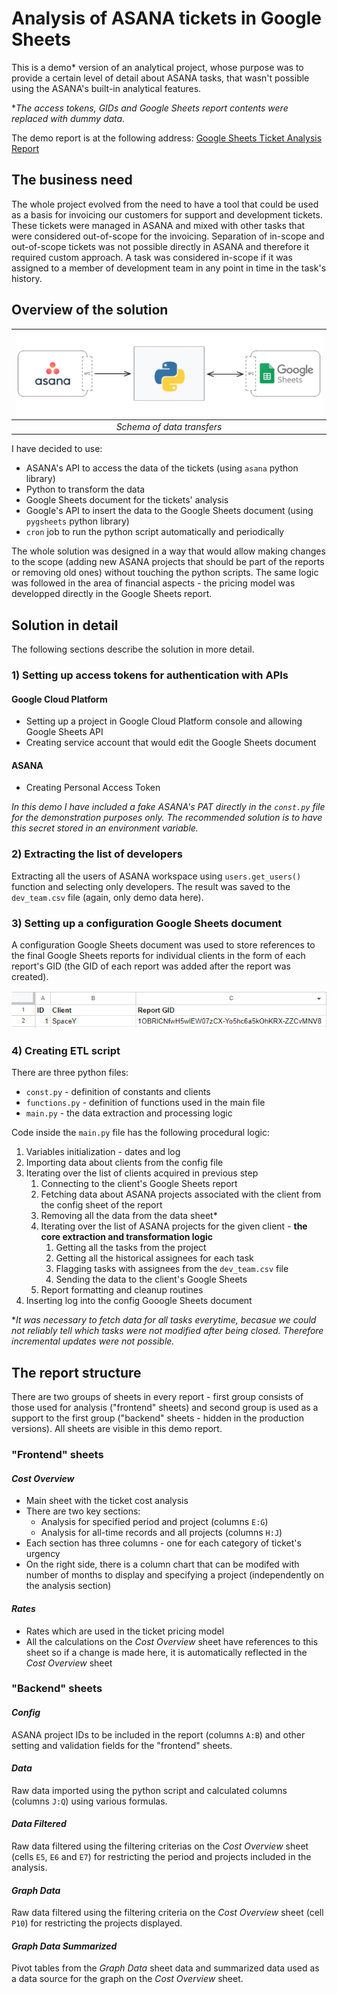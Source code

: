 # Analysis of ASANA tickets in Google Sheets
This is a demo* version of an analytical project, whose purpose was to provide a certain level of detail about ASANA tasks, that wasn't possible using the ASANA's built-in analytical features.
  
**The access tokens, GIDs and Google Sheets report contents were replaced with dummy data.*

The demo report is at the following address: [Google Sheets Ticket Analysis Report](https://docs.google.com/spreadsheets/d/1OBRlCNfwH5wlEW07zCX-Yo5hc6a5kOhKRX-ZZCvMNV8/edit?usp=sharing)

## The business need
The whole project evolved from the need to have a tool that could be used as a basis for invoicing our customers for support and development tickets. These tickets were managed in ASANA and mixed with other tasks that were considered out-of-scope for the invoicing. Separation of in-scope and out-of-scope tickets was not possible directly in ASANA and therefore it required custom approach. A task was considered in-scope if it was assigned to a member of development team in any point in time in the task's history.

## Overview of the solution

| ![Schema of data transfers](/assets/tech_schema.png "Schema of data transfers") |
|:--:|
| *Schema of data transfers* |

I have decided to use:
* ASANA's API to access the data of the tickets (using `asana` python library)
* Python to transform the data
* Google Sheets document for the tickets' analysis
* Google's API to insert the data to the Google Sheets document (using `pygsheets` python library)
* `cron` job to run the python script automatically and periodically

The whole solution was designed in a way that would allow making changes to the scope (adding new ASANA projects that should be part of the reports or removing old ones) without touching the python scripts. The same logic was followed in the area of financial aspects - the pricing model was developped directly in the Google Sheets report.

## Solution in detail
The following sections describe the solution in more detail.

### 1) Setting up access tokens for authentication with APIs
#### Google Cloud Platform
* Setting up a project in Google Cloud Platform console and allowing Google Sheets API
* Creating service account that would edit the Google Sheets document

#### ASANA
* Creating Personal Access Token

*In this demo I have included a fake ASANA's PAT directly in the `const.py` file for the demonstration purposes only. The recommended solution is to have this secret stored in an environment variable.*

### 2) Extracting the list of developers
Extracting all the users of ASANA workspace using `users.get_users()` function and selecting only developers. The result was saved to the `dev_team.csv` file (again, only demo data here).

### 3) Setting up a configuration Google Sheets document
A configuration Google Sheets document was used to store references to the final Google Sheets reports for individual clients in the form of each report's GID (the GID of each report was added after the report was created).

![The columns of the config Google Sheets document](/assets/config_clients_page.png "Config Google Sheets' columns")

### 4) Creating ETL script
There are three python files:
* `const.py` - definition of constants and clients
* `functions.py` - definition of functions used in the main file
* `main.py` - the data extraction and processing logic

Code inside the `main.py` file has the following procedural logic:
1. Variables initialization - dates and log
2. Importing data about clients from the config file
3. Iterating over the list of clients acquired in previous step
    1. Connecting to the client's Google Sheets report
    2. Fetching data about ASANA projects associated with the client from the config sheet of the report
    3. Removing all the data from the data sheet*
    4. Iterating over the list of ASANA projects for the given client - **the core extraction and transformation logic**
        1. Getting all the tasks from the project
        2. Getting all the historical assignees for each task
        3. Flagging tasks with assignees from the `dev_team.csv` file
        4. Sending the data to the client's Google Sheets
    5. Report formatting and cleanup routines
4. Inserting log into the config Gooogle Sheets document

**It was necessary to fetch data for all tasks everytime, becasue we could not reliably tell which tasks were not modified after being closed. Therefore incremental updates were not possible.*

## The report structure
There are two groups of sheets in every report - first group consists of those used for analysis ("frontend" sheets) and second group is used as a support to the first group ("backend" sheets - hidden in the production versions). All sheets are visible in this demo report.
### "Frontend" sheets
#### *Cost Overview*
* Main sheet with the ticket cost analysis
* There are two key sections:
    * Analysis for specified period and project (columns `E:G`)
    * Analysis for all-time records and all projects (columns `H:J`)
* Each section has three columns - one for each category of ticket's urgency
* On the right side, there is a column chart that can be modifed with number of months to display and specifying a project (independently on the analysis section)

#### *Rates*
* Rates which are used in the ticket pricing model
* All the calculations on the *Cost Overview* sheet have references to this sheet so if a change is made here, it is automatically reflected in the *Cost Overview* sheet

### "Backend" sheets
#### *Config*
ASANA project IDs to be included in the report (columns `A:B`) and other setting and validation fields for the "frontend" sheets.

#### *Data*
Raw data imported using the python script and calculated columns (columns `J:Q`) using various formulas.

#### *Data Filtered*
Raw data filtered using the filtering criterias on the *Cost Overview* sheet (cells `E5`, `E6` and `E7`) for restricting the period and projects included in the analysis.

#### *Graph Data*
Raw data filtered using the filtering criteria on the *Cost Overview* sheet (cell `P10`) for restricting the projects displayed.

#### *Graph Data Summarized*
Pivot tables from the *Graph Data* sheet data and summarized data used as a data source for the graph on the *Cost Overview* sheet.
